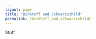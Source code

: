 ```yaml
---
layout: page
title: "Birkhoff and Schwarzschild"
permalink: /birkhoff_and_schwarzschild/
---
```


Stuff